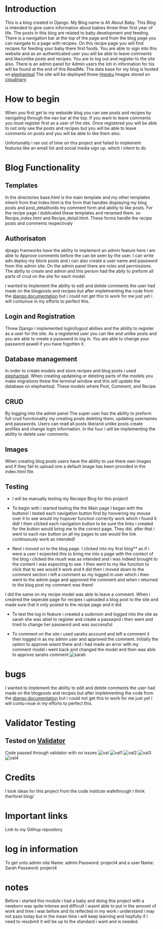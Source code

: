 # Introduction

This is a blog created in Django. My Blog name is All About Baby. This Blog is intended to give users information about babies threw thier first year of life. The posts in this blog are related to baby development and feeding. There is a navigation bar at the top of the page and from the blog page you can navigate to a page with recipes. On this recipe page you will find recipes for feeding your baby there first foods. You are able to sign into this website and as an authenticated user you will be able to leave comments and like/unlike posts and recipes. You are to log out and register to the site also. There is an admin panel for Admin users the loh in information for his will be found at the end of this ReadMe.
The data base for my blog is hosted on [elephantsql](https://www.elephantsql.com/) 
The site will be deployed threw [Hreoku](https://id.heroku.com/)
Images stored on [cloudinary](https://cloudinary.com)

# How to begin

When you first get to my webside blog you can see posts and recipes by navigating through the nav bar at the top. If you want to leave comments you must register first as a user of the site. Once registered you will be able to not only see the posts and recipes but you will be able to leave comments on posts and you will be able to like them also.

Unfortunatly i ran out of time on this project and failed to implement features like an email list and social media sign up. which i intent to do

# Blog Functionality

## Templates

In the directories base.html is the main template and my other templates inherit from that 
Index.html is the form that handles displaying my blog posts and post_detailholds my comment form and ability to like posts.
For the recipe page i dublicated these templates and renamed them. so Recipe_index.html and Recipe_detail.html. These forms handle the recipe posts and comments respectivaly

## Authorisaton

djnago framworks have the ability to implement an admin feature here i am able to Approve comments before the can be seen by the user. I can write adn deploy my block posts and i can also create a user name and password from this admin site. On the admin panel there are roles and permissions. The abilty to create and admin and this person had the abily to preform all parts of crud on the site for each model. 

I wanted to implement the ability to edit and delete comments the user had made on the blogposts and recipes but after impletmenting the code from the [django documentation](https://docs.djangoproject.com/en/5.0/) but i could not get this to work for me just yet i will contuinue in my efforts to perfect this.

## Login and Registration

Threw Django i implemented login/logout abiliies and the ability to register as a user for the site. As a registered user you can like and unlike posts and you are able to vreate a passowrd to log in. You are able to change your password aswell if you have fogotten it.

## Database management

In order to create models and store recipes and blog posts i used [elephantsql](https://www.elephantsql.com/). When creating updateing or deleting parts of the models you make migrations threw the terminal window and this will update the database on elephantsql. These models where Post, Comment, and Recipe

## CRUD

By logging into the admin panel The super user has the ability to preform full crud functionality my creating posts deleting them, updating usernames and passwords. Users can read all posts like/and unlike posts create profiles and change login information. In the fuur i will be implementing the ability to delete user comments.

## Images

When creating blog posts users have the ability to use there own images and if they fail to upload one a default image has been provided in the index.html file.

## Testing

* I will be manually testing my Reciepe Blog for this project!

* To begin with i started testing the the Main page I began with the buttons! i tested each  navigation button first by hoovering my mouse over it to see would my hopover function correctly work which i found it did! I then clicked each
navigation button to be sure the links i created for the button would bring me to the correct page. They did. 
after that i went to each nav button on all my pages to see would the link continuously work as intended!


* Next i moved on to the blog page. I clicked into my first blog** as if i were a user I ecpected this to bring me into a page with the contect of the blog i clicked the reuslt was as intended and i was indeed brought to the content i was expecting to see. I then went to my like function to click that to see would it work and it did then i moved down to the comment section i left a comment as my logged in user which i then went to the admin page and approved the comment and when i returned to the blog post my comment was there!

I did the same on my recipe model was able to leave a comment. When i creatred the seperate page for recipes i uploaded a blog post to the site and made sure that it only posted to the recipe page and it did.

* To test the log in feature i created a sudonom and logged into the site as sarah she was ablel to register and create a passwprd i then went and tried to change her password and was successful

* To comment on the site i used sarahs accound and left a comment iI then logged in as my admin user and approved the comment. Initially the option to approve wasnt there and i had made an error with my comment model i went back and changed the model and then was able to approve sarahs comment 
![sarah](images/sarah.png)

# bugs

I wanted to implement the ability to edit and delete comments the user had made on the blogposts and recipes but after impletmenting the code from the [django documentation](https://docs.djangoproject.com/en/5.0/) but i could not get this to work for me just yet i will contu=inue in my efforts to perfect this.

# Validator Testing

## Tested on [Validator](https://pep8ci.herokuapp.com/)
Code passed through validator with no issues
![val](images/val.png)
![val1](images/val1.png)
![val2](images/val2.png)
![val3](images/val3.png)
![val4](images/val4.png)


# Credits 
I took ideas for this project from the code institute walkthrough I think therforeI blog/

# Important links
Link to my GitHup repository

# log in information

To get onto admin site Name: admin
                       Password: project4
and a user             Name: Sarah
                    Password: project4

# notes
Before i started this module i had a baby and doing this project with a newborn was quite intense and difficult i wasnt able to put in the amount of work and time i was before and its reflected in my work i understand i may not pass today but in the mean time i will keep learning and hopfully if i need to resubmit it will be up to the standard i want and is needed. 